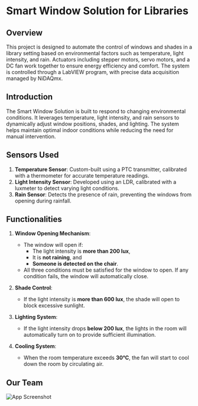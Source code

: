 # Smart Window Solution for Libraries

## Overview
This project is designed to automate the control of windows and shades in a library setting based on environmental factors such as temperature, light intensity, and rain. Actuators including stepper motors, servo motors, and a DC fan work together to ensure energy efficiency and comfort. The system is controlled through a LabVIEW program, with precise data acquisition managed by NiDAQmx.

## Introduction
The Smart Window Solution is built to respond to changing environmental conditions. It leverages temperature, light intensity, and rain sensors to dynamically adjust window positions, shades, and lighting. The system helps maintain optimal indoor conditions while reducing the need for manual intervention.

## Sensors Used
1. **Temperature Sensor**: Custom-built using a PTC transmitter, calibrated with a thermometer for accurate temperature readings.
2. **Light Intensity Sensor**: Developed using an LDR, calibrated with a luxmeter to detect varying light conditions.
3. **Rain Sensor**: Detects the presence of rain, preventing the windows from opening during rainfall.

## Functionalities
1. **Window Opening Mechanism**: 
   - The window will open if:
     - The light intensity is **more than 200 lux**,
     - It is **not raining**, and
     - **Someone is detected on the chair**.
   - All three conditions must be satisfied for the window to open. If any condition fails, the window will automatically close.

2. **Shade Control**:
   - If the light intensity is **more than 600 lux**, the shade will open to block excessive sunlight.

3. **Lighting System**:
   - If the light intensity drops **below 200 lux**, the lights in the room will automatically turn on to provide sufficient illumination.

4. **Cooling System**:
   - When the room temperature exceeds **30°C**, the fan will start to cool down the room by circulating air.

## Our Team

![App Screenshot](https://drive.google.com/file/d/1iH2dsah3ytkSqE1xiiFhQnl-NmTeNNpq/view?usp=sharing)

